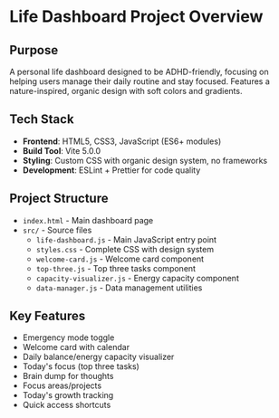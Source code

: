 # Life Dashboard Project Overview

## Purpose
A personal life dashboard designed to be ADHD-friendly, focusing on helping users manage their daily routine and stay focused. Features a nature-inspired, organic design with soft colors and gradients.

## Tech Stack
- **Frontend**: HTML5, CSS3, JavaScript (ES6+ modules)
- **Build Tool**: Vite 5.0.0
- **Styling**: Custom CSS with organic design system, no frameworks
- **Development**: ESLint + Prettier for code quality

## Project Structure
- `index.html` - Main dashboard page
- `src/` - Source files
  - `life-dashboard.js` - Main JavaScript entry point
  - `styles.css` - Complete CSS with design system
  - `welcome-card.js` - Welcome card component
  - `top-three.js` - Top three tasks component
  - `capacity-visualizer.js` - Energy capacity component
  - `data-manager.js` - Data management utilities

## Key Features
- Emergency mode toggle
- Welcome card with calendar
- Daily balance/energy capacity visualizer
- Today's focus (top three tasks)
- Brain dump for thoughts
- Focus areas/projects
- Today's growth tracking
- Quick access shortcuts
